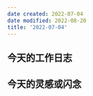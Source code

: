 ```yaml
---
date created: 2022-07-04
date modified: 2022-08-20
title: '2022-07-04'
---
```


## 今天的工作日志

## 今天的灵感或闪念
